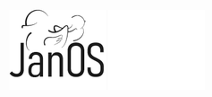 ![logo](https://github.com/Ignite-Laboratories/.github/blob/main/profile/artwork_janos_dark.png?raw=true#gh-light-mode-only)
![logo](https://github.com/Ignite-Laboratories/.github/blob/main/profile/artwork_janos_light.png?raw=true#gh-dark-mode-only)